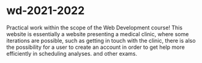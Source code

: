 # wd-2021-2022



  Practical work within the scope of the Web Development course!
  This website is essentially a website presenting a medical clinic, where some iterations are possible, such as getting in touch with the clinic, there is also the possibility for a user to create an account in order to get help more efficiently in scheduling analyses. and other exams.
  
